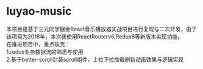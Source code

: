 # luyao-music
  本项目是基于三元同学掘金React音乐播放器实战项目进行复现与二次开发，由于该项目为2018年，本次我使用ReactRouterv6,Redux8等新版本实现功能。  
  在推进项目中，重点攻克：  
  1.redux业务数据流的熟悉与使用  
  2.基于better-scroll封装scroll组件，上拉下拉加载刷新动画效果与逻辑实现
